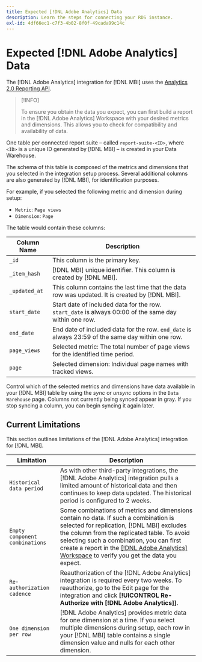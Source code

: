 ```yaml
---
title: Expected [!DNL Adobe Analytics] Data
description: Learn the steps for connecting your RDS instance.
exl-id: 4df66ec1-c7f3-4b02-8f0f-49cada99c14c
---
```

# Expected [!DNL Adobe Analytics] Data

The [!DNL Adobe Analytics] integration for [!DNL MBI] uses the [Analytics 2.0 Reporting API](https://developer.adobe.com/analytics-apis/docs/2.0/#!AdobeDocs/analytics-2.0-apis/master/README.md).

>[!INFO]
>
>To ensure you obtain the data you expect, you can first build a report in the [!DNL Adobe Analytics] Workspace with your desired metrics and dimensions. This allows you to check for compatibility and availability of data.

One table per connected report suite – called `report-suite-<ID>`, where `<ID>` is a unique ID generated by [!DNL MBI] – is created in your Data Warehouse.

The schema of this table is composed of the metrics and dimensions that you selected in the integration setup process. Several additional columns are also generated by [!DNL MBI], for identification purposes.

For example, if you selected the following metric and dimension during setup:
- `Metric`: `Page views`
- `Dimension`: `Page`

The table would contain these columns:

| Column Name | Description |
| --- | --- |
| `_id` | This column is the primary key. |
| `_item_hash` | [!DNL MBI] unique identifier. This column is created by [!DNL MBI].|
| `_updated_at` | This column contains the last time that the data row was updated. It is created by [!DNL MBI].|
| `start_date` | Start date of included data for the row. `start_date` is always 00:00 of the same day within one row.|
| `end_date` | End date of included data for the row. `end_date` is always 23:59 of the same day within one row.|
| `page_views` | Selected metric: The total number of page views for the identified time period.|
| `page` | Selected dimension: Individual page names with tracked views.|

Control which of the selected metrics and dimensions have data available in your [!DNL MBI] table by using the *sync* or *unsync* options in the `Data Warehouse` page. Columns not currently being synced appear in gray. If you stop syncing a column, you can begin syncing it again later.

## Current Limitations

This section outlines limitations of the [!DNL Adobe Analytics] integration for [!DNL MBI].

| Limitation | Description |
| --- | --- |
| `Historical data period` | As with other third-party integrations, the [!DNL Adobe Analytics] integration pulls a limited amount of historical data and then continues to keep data updated. The historical period is configured to 2 weeks. |
| `Empty component combinations` | Some combinations of metrics and dimensions contain no data. If such a combination is selected for replication, [!DNL MBI] excludes the column from the replicated table. To avoid selecting such a combination, you can first create a report in the [[!DNL Adobe Analytics] Workspace](https://experienceleague.adobe.com/docs/analytics/analyze/analysis-workspace/home.html?lang=en) to verify you get the data you expect. |
| `Re-authorization cadence` | Reauthorization of the [!DNL Adobe Analytics] integration is required every two weeks. To reauthorize, go to the Edit page for the integration and click **[!UICONTROL Re-Authorize with [!DNL Adobe Analytics]]**. |
| `One dimension per row` | [!DNL Adobe Analytics] provides metric data for one dimension at a time. If you select multiple dimensions during setup, each row in your [!DNL MBI] table contains a single dimension value and nulls for each other dimension. |
